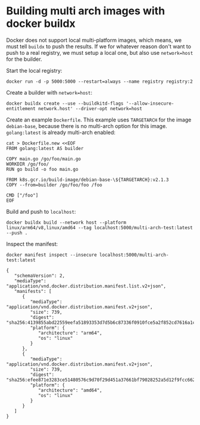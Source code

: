 # Building multi arch images with docker buildx

Docker does not support local multi-platform images, which means, we must tell `buildx` to push the results.
If we for whatever reason don't want to push to a real registry, we must setup a local one, but also use `network=host` for the builder.

Start the local registry:
```
docker run -d -p 5000:5000 --restart=always --name registry registry:2
```

Create a builder with `network=host`:
```
docker buildx create --use --buildkitd-flags '--allow-insecure-entitlement network.host' --driver-opt network=host
```

Create an example `Dockerfile`. This example uses `TARGETARCH` for the image `debian-base`, because there is no multi-arch option for this image.
`golang:latest` is already multi-arch enabled:
```
cat > Dockerfile.new <<EOF
FROM golang:latest AS builder

COPY main.go /go/foo/main.go
WORKDIR /go/foo/
RUN go build -o foo main.go

FROM k8s.gcr.io/build-image/debian-base-\${TARGETARCH}:v2.1.3
COPY --from=builder /go/foo/foo /foo

CMD ["/foo"]
EOF
```

Build and push to `localhost`:
```
docker buildx build --network host --platform linux/arm64/v8,linux/amd64 --tag localhost:5000/multi-arch-test:latest --push .
```

Inspect the manifest:
```
docker manifest inspect --insecure localhost:5000/multi-arch-test:latest

{
   "schemaVersion": 2,
   "mediaType": "application/vnd.docker.distribution.manifest.list.v2+json",
   "manifests": [
      {
         "mediaType": "application/vnd.docker.distribution.manifest.v2+json",
         "size": 739,
         "digest": "sha256:4139855abd22559eefa51893353d7d5b6c87336f0910fce5a2f852cd7616a1c4",
         "platform": {
            "architecture": "arm64",
            "os": "linux"
         }
      },
      {
         "mediaType": "application/vnd.docker.distribution.manifest.v2+json",
         "size": 739,
         "digest": "sha256:efee871e3283ce51480576c9d70f29d451a37661bf79028252a5d12f9fcc6621",
         "platform": {
            "architecture": "amd64",
            "os": "linux"
         }
      }
   ]
}
```
